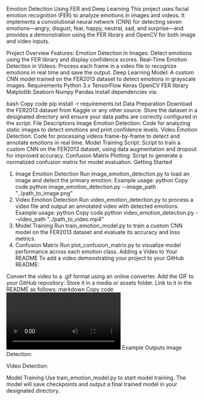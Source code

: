 Emotion Detection Using FER and Deep Learning
This project uses facial emotion recognition (FER) to analyze emotions in images and videos. It implements a convolutional neural network (CNN) for detecting seven emotions—angry, disgust, fear, happy, neutral, sad, and surprise—and provides a demonstration using the FER library and OpenCV for both image and video inputs.

Project Overview
Features:
Emotion Detection in Images: Detect emotions using the FER library and display confidence scores.
Real-Time Emotion Detection in Videos: Process each frame in a video file to recognize emotions in real time and save the output.
Deep Learning Model: A custom CNN model trained on the FER2013 dataset to detect emotions in grayscale images.
Requirements
Python 3.x
TensorFlow
Keras
OpenCV
FER library
Matplotlib
Seaborn
Numpy
Pandas
Install dependencies via:

bash
Copy code
pip install -r requirements.txt
Data Preparation
Download the FER2013 dataset from Kaggle or any other source.
Store the dataset in a designated directory and ensure your data paths are correctly configured in the script.
File Descriptions
Image Emotion Detection: Code for analyzing static images to detect emotions and print confidence levels.
Video Emotion Detection: Code for processing videos frame-by-frame to detect and annotate emotions in real time.
Model Training Script: Script to train a custom CNN on the FER2013 dataset, using data augmentation and dropout for improved accuracy.
Confusion Matrix Plotting: Script to generate a normalized confusion matrix for model evaluation.
Getting Started
1. Image Emotion Detection
Run image_emotion_detection.py to load an image and detect the primary emotion.
Example usage:
python
Copy code
python image_emotion_detection.py --image_path "../path_to_image.png"
2. Video Emotion Detection
Run video_emotion_detection.py to process a video file and output an annotated video with detected emotions.
Example usage:
python
Copy code
python video_emotion_detection.py --video_path "../path_to_video.mp4"
3. Model Training
Run train_emotion_model.py to train a custom CNN model on the FER2013 dataset and evaluate its accuracy and loss metrics.
4. Confusion Matrix
Run plot_confusion_matrix.py to visualize model performance across each emotion class.
Adding a Video to Your README
To add a video demonstrating your project to your GitHub README:

Convert the video to a .gif format using an online converter.
Add the GIF to your GitHub repository:
Store it in a media or assets folder.
Link to it in the README as follows:
markdown
Copy code
![Emotion Detection in Action](./Emotion_detection/emotion_detected_output.mp4)
Example Outputs
Image Detection:

Video Detection:

Model Training
Use train_emotion_model.py to start model training.
The model will save checkpoints and output a final trained model in your designated directory.
